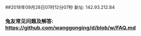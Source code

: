 ##2018年09月28日07时12分07秒 新址: 142.93.212.84
### 兔友常见问题及解答: https://github.com/wanggonging/d/blob/w/FAQ.md
